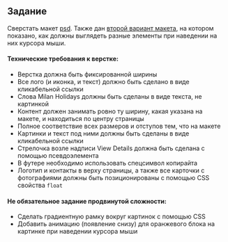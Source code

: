## Задание

Сверстать макет [psd](Milan_Holidays.psd). Также дан [второй вариант макета](Milan_Holidays_Hover.psd), на котором показано, как должны выглядеть разные элементы при наведении на них курсора мыши. 

#### Технические требования к верстке:
- Верстка должна быть фиксированной ширины
- Все лого (и иконка, и текст) должно быть сделано в виде кликабельной ссылки
- Слова Milan Holidays должны быть сделаны в виде текста, не картинкой
- Контент должен занимать ровно ту ширину, какая указана на макете, и находиться по центру страницы
- Полное соответствие всех размеров и отступов тем, что на макете
- Картинки и текст под ними должны быть сделаны в виде кликабельной ссылки
- Стрелочка возле надписи View Details должна быть сделана с помощью псевдоэлемента
- В футере необходимо использовать спецсимвол копирайта
- Логотип и контакты в верху страницы, а также все карточки с фотографиями должны быть позиционированы с помощью CSS свойства `float`

#### Не обязательное задание продвинутой сложности:
- Сделать градиентную рамку вокруг картинок с помощью CSS
- Добавить анимацию (появление снизу) для оранжевого блока на картинке при наведении курсора мыши